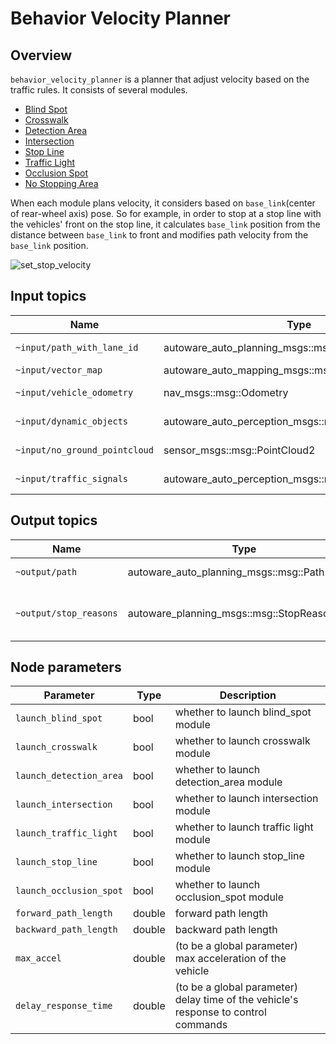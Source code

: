 # Behavior Velocity Planner

## Overview

`behavior_velocity_planner` is a planner that adjust velocity based on the traffic rules.
It consists of several modules.

- [Blind Spot](blind-spot-design.md)
- [Crosswalk](crosswalk-design.md)
- [Detection Area](detection-area-design.md)
- [Intersection](intersection-design.md)
- [Stop Line](stop-line-design.md)
- [Traffic Light](traffic-light-design.md)
- [Occlusion Spot](occlusion-spot-design.md)
- [No Stopping Area](no-stopping-area.design.md)

When each module plans velocity, it considers based on `base_link`(center of rear-wheel axis) pose.
So for example, in order to stop at a stop line with the vehicles' front on the stop line, it calculates `base_link` position from the distance between `base_link` to front and modifies path velocity from the `base_link` position.

![set_stop_velocity](./docs/set_stop_velocity.drawio.svg)

## Input topics

| Name                          | Type                                                   | Description          |
| ----------------------------- | ------------------------------------------------------ | -------------------- |
| `~input/path_with_lane_id`    | autoware_auto_planning_msgs::msg::PathWithLaneId       | path with lane_id    |
| `~input/vector_map`           | autoware_auto_mapping_msgs::msg::HADMapBin             | vector map           |
| `~input/vehicle_odometry`     | nav_msgs::msg::Odometry                                | vehicle velocity     |
| `~input/dynamic_objects`      | autoware_auto_perception_msgs::msg::PredictedObjects   | dynamic objects      |
| `~input/no_ground_pointcloud` | sensor_msgs::msg::PointCloud2                          | obstacle pointcloud  |
| `~input/traffic_signals`      | autoware_auto_perception_msgs::msg::TrafficSignalArray | traffic light states |

## Output topics

| Name                   | Type                                         | Description                            |
| ---------------------- | -------------------------------------------- | -------------------------------------- |
| `~output/path`         | autoware_auto_planning_msgs::msg::Path       | path to be followed                    |
| `~output/stop_reasons` | autoware_planning_msgs::msg::StopReasonArray | reasons that cause the vehicle to stop |

## Node parameters

| Parameter               | Type   | Description                                                                         |
| ----------------------- | ------ | ----------------------------------------------------------------------------------- |
| `launch_blind_spot`     | bool   | whether to launch blind_spot module                                                 |
| `launch_crosswalk`      | bool   | whether to launch crosswalk module                                                  |
| `launch_detection_area` | bool   | whether to launch detection_area module                                             |
| `launch_intersection`   | bool   | whether to launch intersection module                                               |
| `launch_traffic_light`  | bool   | whether to launch traffic light module                                              |
| `launch_stop_line`      | bool   | whether to launch stop_line module                                                  |
| `launch_occlusion_spot` | bool   | whether to launch occlusion_spot module                                             |
| `forward_path_length`   | double | forward path length                                                                 |
| `backward_path_length`  | double | backward path length                                                                |
| `max_accel`             | double | (to be a global parameter) max acceleration of the vehicle                          |
| `delay_response_time`   | double | (to be a global parameter) delay time of the vehicle's response to control commands |

